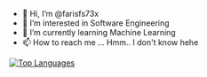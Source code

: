 - 👋 Hi, I’m @farisfs73x
- 👀 I’m interested in Software Engineering
- 🌱 I’m currently learning Machine Learning
- 📫 How to reach me ... Hmm.. I don't know hehe

<!---
farisfs73x/farisfs73x is a ✨ special ✨ repository because its `README.md` (this file) appears on your GitHub profile.
You can click the Preview link to take a look at your changes.
--->

<!---[![My GitHub stats](https://github-readme-stats.vercel.app/api?username=farisfs73x&show_icons=true&theme=radical)](https://github.com/anuraghazra/github-readme-stats)--->


[![Top Languages](https://github-readme-stats.vercel.app/api/top-langs/?username=farisfs73x&langs_count=6&layout=compact&theme=radical&title_color=#eeee33)](https://github.com/anuraghazra/github-readme-stats)
